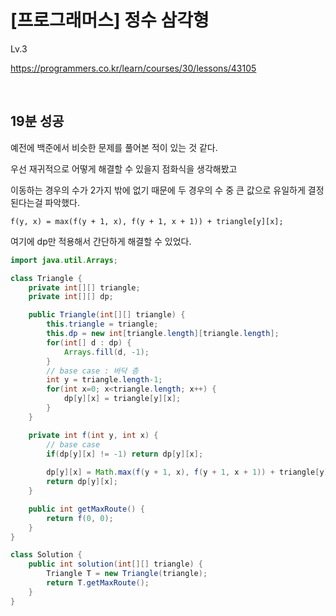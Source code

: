 # [프로그래머스] 정수 삼각형

Lv.3

https://programmers.co.kr/learn/courses/30/lessons/43105

<br>

## 19분 성공

예전에 백준에서 비슷한 문제를 풀어본 적이 있는 것 같다.

우선 재귀적으로 어떻게 해결할 수 있을지 점화식을 생각해봤고

이동하는 경우의 수가 2가지 밖에 없기 때문에 두 경우의 수 중 큰 값으로 유일하게 결정된다는걸 파악했다.

```
f(y, x) = max(f(y + 1, x), f(y + 1, x + 1)) + triangle[y][x];
```

여기에 dp만 적용해서 간단하게 해결할 수 있었다.

```java
import java.util.Arrays;

class Triangle {
    private int[][] triangle;
    private int[][] dp;

    public Triangle(int[][] triangle) {
        this.triangle = triangle;
        this.dp = new int[triangle.length][triangle.length];
        for(int[] d : dp) {
            Arrays.fill(d, -1);
        }
        // base case : 바닥 층
        int y = triangle.length-1;
        for(int x=0; x<triangle.length; x++) {
            dp[y][x] = triangle[y][x];
        }
    }

    private int f(int y, int x) {
        // base case
        if(dp[y][x] != -1) return dp[y][x];
        
        dp[y][x] = Math.max(f(y + 1, x), f(y + 1, x + 1)) + triangle[y][x];
        return dp[y][x];
    }

    public int getMaxRoute() {
        return f(0, 0);
    }
}

class Solution {
    public int solution(int[][] triangle) {
        Triangle T = new Triangle(triangle);
        return T.getMaxRoute();
    }
}
```


